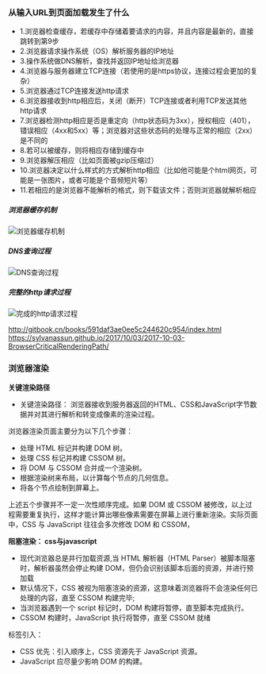 ### 从输入URL到页面加载发生了什么
- 1.浏览器检查缓存，若缓存中存储着要请求的内容，并且内容是最新的，直接跳转到第9步
- 2.浏览器请求操作系统（OS）解析服务器的IP地址
- 3.操作系统做DNS解析，查找并返回IP地址给浏览器
- 4.浏览器与服务器建立TCP连接（若使用的是https协议，连接过程会更加的复杂）
- 5.浏览器通过TCP连接发送http请求
- 6.浏览器接收到http相应后，关闭（断开）TCP连接或者利用TCP发送其他http请求
- 7.浏览器检测http相应是否是重定向（http状态码为3xx），授权相应（401），错误相应（4xx和5xx）等；浏览器对这些状态码的处理与正常的相应（2xx）是不同的
- 8.若可以被缓存，则将相应存储到缓存中
- 9.浏览器解压相应（比如页面被gzip压缩过）
- 10.浏览器决定以什么样式的方式解析http相应（比如他可能是个html网页，可能是一张图片，或者可能是个音频短片等）
- 11.若相应的是浏览器不能解析的格式，则下载该文件；否则浏览器就解析相应

##### **浏览器缓存机制**
![浏览器缓存机制](https://upload-images.jianshu.io/upload_images/3160413-fb75e5af66606680.png?imageMogr2/auto-orient/strip%7CimageView2/2/w/692)

##### **DNS查询过程**
![DNS查询过程](http://images.gitbook.cn/d1f9f930-3bd6-11e7-8c7f-a5fedde013bb)

##### **完整的http请求过程**
![完成的http请求过程](http://images.gitbook.cn/0c464a30-3bd7-11e7-97b9-53b09995be5d)

http://gitbook.cn/books/591daf3ae0ee5c244620c954/index.html
https://sylvanassun.github.io/2017/10/03/2017-10-03-BrowserCriticalRenderingPath/

### 浏览器渲染
**关键渲染路径**
- 关键渲染路径： 浏览器接收到服务器返回的HTML、CSS和JavaScript字节数据并对其进行解析和转变成像素的渲染过程。

浏览器渲染页面主要分为以下几个步骤：
- 处理 HTML 标记并构建 DOM 树。
- 处理 CSS 标记并构建 CSSOM 树。
- 将 DOM 与 CSSOM 合并成一个渲染树。
- 根据渲染树来布局，以计算每个节点的几何信息。
- 将各个节点绘制到屏幕上。

上述五个步骤并不一定一次性顺序完成。如果 DOM 或 CSSOM 被修改，以上过程需要重复执行，这样才能计算出哪些像素需要在屏幕上进行重新渲染。实际页面中，CSS 与 JavaScript 往往会多次修改 DOM 和 CSSOM，

**阻塞渲染： css与javascript**
- 现代浏览器总是并行加载资源,当 HTML 解析器（HTML Parser）被脚本阻塞时，解析器虽然会停止构建 DOM，但仍会识别该脚本后面的资源，并进行预加载
- 默认情况下，CSS 被视为阻塞渲染的资源，这意味着浏览器将不会渲染任何已处理的内容，直至 CSSOM 构建完毕;
- 当浏览器遇到一个 script 标记时，DOM 构建将暂停，直至脚本完成执行。
- CSSOM 构建时，JavaScript 执行将暂停，直至 CSSOM 就绪

标签引入：
- CSS 优先：引入顺序上，CSS 资源先于 JavaScript 资源。
- JavaScript 应尽量少影响 DOM 的构建。
